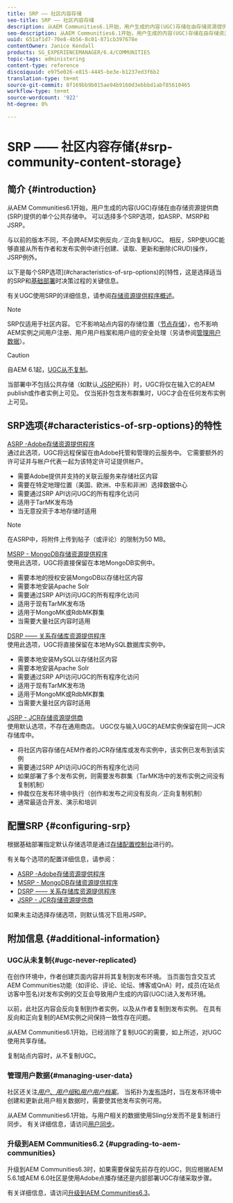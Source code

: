 ```yaml
---
title: SRP —— 社区内容存储
seo-title: SRP —— 社区内容存储
description: 从AEM Communities6.1开始，用户生成的内容(UGC)存储在由存储资源提供商(SRP)提供的单个公共存储中
seo-description: 从AEM Communities6.1开始，用户生成的内容(UGC)存储在由存储资源提供商(SRP)提供的单个公共存储中
uuid: 651af1d7-70e8-4b56-8c01-871cb397678e
contentOwner: Janice Kendall
products: SG_EXPERIENCEMANAGER/6.4/COMMUNITIES
topic-tags: administering
content-type: reference
discoiquuid: e975e026-e815-4445-be3e-b1237ed3f6b2
translation-type: tm+mt
source-git-commit: 8f169bb9b015ae94b9160d3ebbbd1abf85610465
workflow-type: tm+mt
source-wordcount: '922'
ht-degree: 0%

---
```



# SRP —— 社区内容存储{#srp-community-content-storage}

## 简介 {#introduction}

从AEM Communities6.1开始，用户生成的内容(UGC)存储在由存储资源提供商(SRP)提供的单个公共存储中。 可以选择多个SRP选项，如ASRP、MSRP和JSRP。

与以前的版本不同，不会跨AEM实例反向／正向复制UGC。 相反，SRP使UGC能够直接从所有作者和发布实例中进行创建、读取、更新和删除(CRUD)操作，JSRP例外。

以下是每个SRP选项](#characteristics-of-srp-options)的[特性，这是选择适当的SRP和[基础部署](topologies.md)时决策过程的关键信息。

有关UGC使用SRP的详细信息，请参阅[存储资源提供程序概述](srp.md)。

>[!NOTE]
>
>SRP仅适用于社区内容。 它不影响站点内容的存储位置（[节点存储](../../help/sites-deploying/data-store-config.md)），也不影响AEM实例之间用户注册、用户用户档案和用户组的安全处理（另请参阅[管理用户数据](#managing-user-data)）。

>[!CAUTION]
>
>自AEM 6.1起，[UGC从不复制](#ugc-never-replicated)。
>
>当部署中不包括公共存储（如默认[ JSRP](topologies.md#jsrp)拓扑）时，UGC将仅在输入它的AEM publish或作者实例上可见。 仅当拓扑包含发布群集时，UGC才会在任何发布实例上可见。

## SRP选项{#characteristics-of-srp-options}的特性

[ASRP -Adobe存储资源提供程序](asrp.md)\
通过此选项，UGC将远程保留在由Adobe托管和管理的云服务中。 它需要额外的许可证并与帐户代表一起为该特定许可证提供帐户。

* 需要Adobe提供并支持的关联云服务来存储社区内容
* 需要在特定地理位置（美国、欧洲、中东和非洲）选择数据中心
* 需要通过SRP API访问UGC的所有程序化访问
* 适用于TarMK发布场
* 当无意投资于本地存储时适用

>[!NOTE]
>
>在ASRP中，将附件上传到帖子（或评论）的限制为50 MB。

[MSRP - MongoDB存储资源提供程序](msrp.md)\
使用此选项，UGC将直接保留在本地MongoDB实例中。

* 需要本地的授权安装MongoDB以存储社区内容
* 需要本地安装Apache Solr
* 需要通过SRP API访问UGC的所有程序化访问
* 适用于现有TarMK发布场
* 适用于MongoMK或RdbMK群集
* 当需要大量社区内容时适用

[DSRP —— 关系存储库资源提供程序](dsrp.md)\
使用此选项，UGC将直接保留在本地MySQL数据库实例中。

* 需要本地安装MySQL以存储社区内容
* 需要本地安装Apache Solr
* 需要通过SRP API访问UGC的所有程序化访问
* 适用于现有TarMK发布场
* 适用于MongoMK或RdbMK群集
* 当需要大量社区内容时适用

[JSRP - JCR存储资源提供商](jsrp.md)\
使用默认选项，不存在通用商店。 UGC仅与输入UGC的AEM实例保留在同一JCR存储库中。

* 将社区内容存储在AEM作者的JCR存储库或发布实例中，该实例已发布到该实例
* 需要通过SRP API访问UGC的所有程序化访问
* 如果部署了多个发布实例，则需要发布群集（TarMK场中的发布实例之间没有复制机制）
* 仲裁仅在发布环境中执行（创作和发布之间没有反向／正向复制机制）
* 通常最适合开发、演示和培训

## 配置SRP {#configuring-srp}

根据基础部署指定默认存储选项是通过[存储配置控制台](srp-config.md)进行的。

有关每个选项的配置详细信息，请参阅：

* [ASRP -Adobe存储资源提供程序](asrp.md)
* [MSRP - MongoDB存储资源提供程序](msrp.md)
* [DSRP —— 关系存储库资源提供程序](dsrp.md)
* [JSRP - JCR存储资源提供商](jsrp.md)

如果未主动选择存储选项，则默认情况下启用JSRP。

## 附加信息 {#additional-information}

### UGC从未复制{#ugc-never-replicated}

在创作环境中，作者创建页面内容并将其复制到发布环境。 当页面包含交互式AEM Communities功能（如评论、评论、论坛、博客或QnA）时，成员(在站点访客中签名)对发布实例的交互会导致用户生成的内容(UGC)进入发布环境。

以前，此社区内容会反向复制到作者实例，以及从作者复制到发布实例。 在具有反向和正向复制的AEM实例之间保持一致性存在问题。

从AEM Communities6.1开始，已经消除了复制UGC的需要，如上所述，对UGC使用共享存储。

复制站点内容时，从不复制UGC。

### 管理用户数据{#managing-user-data}

社区还关注&#x200B;[*用户*、*用户组*&#x200B;和&#x200B;*用户用户档案*](users.md)。 当拓扑为[发布场](../../help/sites-deploying/recommended-deploys.md#tarmk-farm)时，当在发布环境中创建和更新此用户相关数据时，需要使其他发布实例可用。

从AEM Communities6.1开始，与用户相关的数据使用Sling分发而不是复制进行同步。 有关详细信息，请访问[用户同步](sync.md)。

### 升级到AEM Communities6.2 {#upgrading-to-aem-communities}

升级到AEM Communities6.3时，如果需要保留先前存在的UGC，则应根据AEM 5.6.1或AEM 6.0社区是使用Adobe点播存储还是内部部署UGC存储采取步骤。

有关详细信息，请访问[升级到AEM Communities6.3](upgrade.md)。
